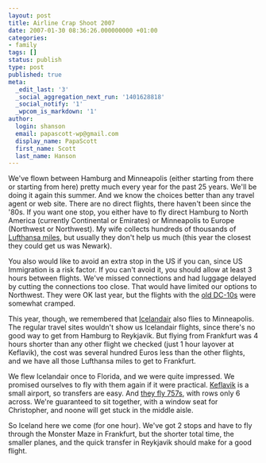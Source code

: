 ```yaml
---
layout: post
title: Airline Crap Shoot 2007
date: 2007-01-30 08:36:26.000000000 +01:00
categories:
- family
tags: []
status: publish
type: post
published: true
meta:
  _edit_last: '3'
  _social_aggregation_next_run: '1401628818'
  _social_notify: '1'
  _wpcom_is_markdown: '1'
author:
  login: shanson
  email: papascott-wp@gmail.com
  display_name: PapaScott
  first_name: Scott
  last_name: Hanson
---
```

<p>We've flown between Hamburg and Minneapolis (either starting from there or starting from here) pretty much every year for the past 25 years. We'll be doing it again this summer. And we know the choices better than any travel agent or web site. There are no direct flights, there haven't been since the '80s. If you want one stop, you either have to fly direct Hamburg to North America (currently Continental or Emirates) or Minneapolis to Europe (Northwest or Northwest). My wife collects hundreds of thousands of <a href="http://www.miles-and-more.com/">Lufthansa miles</a>, but usually they don't help us much (this year the closest they could get us was Newark).</p>
<p>You also would like to avoid an extra stop in the US if you can, since US Immigration is a risk factor. If you can't avoid it, you should allow at least 3 hours between flights. We've missed connections and had luggage delayed by cutting the connections too close. That would have limited our options to Northwest. They were OK last year, but the flights with the <a href="/archives/2006/08/18/back-again/">old DC-10s</a> were somewhat cramped.</p>
<p>This year, though, we remembered that <a href="http://www.icelandair.com/">Icelandair</a> also flies to Minneapolis. The regular travel sites wouldn't show us Icelandair flights, since there's no good way to get from Hamburg to Reykjavik. But flying from Frankfurt was 4 hours shorter than any other flight we checked (just 1 hour layover at Keflavik), the cost was several hundred Euros less than the other flights, and we have all those Lufthansa miles to get to Frankfurt.</p>
<p>We flew Icelandair once to Florida, and we were quite impressed. We promised ourselves to fly with them again if it were practical. <a href="http://www.airport.is/english/menu/facilities/facility_map/">Keflavik</a> is a small airport, so transfers are easy. And <a href="http://www.icelandair.com/home/travel-information/in-flight/seat-map/">they fly 757s</a>, with rows only 6 across. We're guaranteed to sit together, with a window seat for Christopher, and noone will get stuck in the middle aisle.</p>
<p>So Iceland here we come (for one hour). We've got 2 stops and have to fly through the Monster Maze in Frankfurt, but the shorter total time, the smaller planes, and the quick transfer in Reykjavik should make for a good flight.</p>
